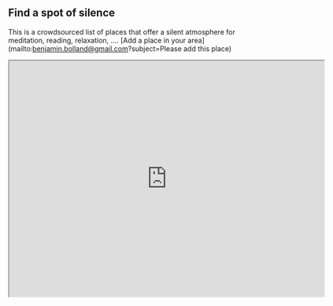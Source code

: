 ## Find a spot of silence

This is a crowdsourced list of places that offer a silent atmosphere for meditation, reading, relaxation, ....
[Add a place in your area](mailto:benjamin.bolland@gmail.com?subject=Please add this place)

<iframe src="https://www.google.com/maps/d/embed?mid=1aSFcNSMebQF92kKnRsR8u_YAD1JjXBSh" width="640" height="480"></iframe>
